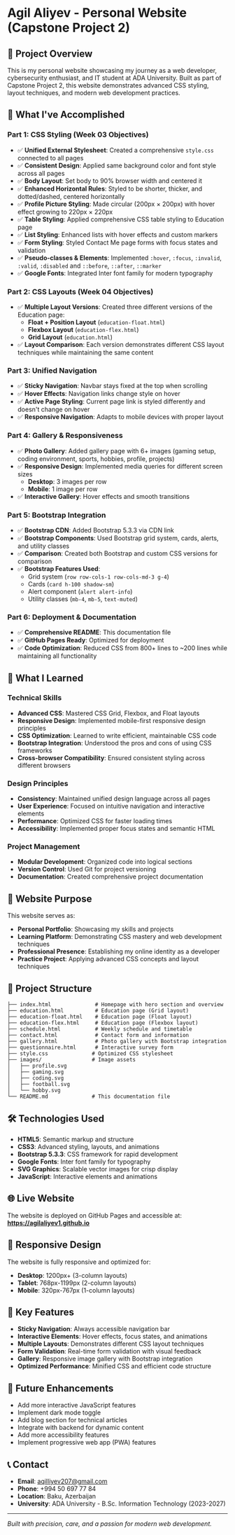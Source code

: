 # Agil Aliyev - Personal Website (Capstone Project 2)

## 🌟 Project Overview

This is my personal website showcasing my journey as a web developer, cybersecurity enthusiast, and IT student at ADA University. Built as part of Capstone Project 2, this website demonstrates advanced CSS styling, layout techniques, and modern web development practices.

## 🎯 What I've Accomplished

### Part 1: CSS Styling (Week 03 Objectives)
- ✅ **Unified External Stylesheet**: Created a comprehensive `style.css` connected to all pages
- ✅ **Consistent Design**: Applied same background color and font style across all pages
- ✅ **Body Layout**: Set body to 90% browser width and centered it
- ✅ **Enhanced Horizontal Rules**: Styled to be shorter, thicker, and dotted/dashed, centered horizontally
- ✅ **Profile Picture Styling**: Made circular (200px × 200px) with hover effect growing to 220px × 220px
- ✅ **Table Styling**: Applied comprehensive CSS table styling to Education page
- ✅ **List Styling**: Enhanced lists with hover effects and custom markers
- ✅ **Form Styling**: Styled Contact Me page forms with focus states and validation
- ✅ **Pseudo-classes & Elements**: Implemented `:hover`, `:focus`, `:invalid`, `:valid`, `:disabled` and `::before`, `::after`, `::marker`
- ✅ **Google Fonts**: Integrated Inter font family for modern typography

### Part 2: CSS Layouts (Week 04 Objectives)
- ✅ **Multiple Layout Versions**: Created three different versions of the Education page:
  - **Float + Position Layout** (`education-float.html`)
  - **Flexbox Layout** (`education-flex.html`) 
  - **Grid Layout** (`education.html`)
- ✅ **Layout Comparison**: Each version demonstrates different CSS layout techniques while maintaining the same content

### Part 3: Unified Navigation
- ✅ **Sticky Navigation**: Navbar stays fixed at the top when scrolling
- ✅ **Hover Effects**: Navigation links change style on hover
- ✅ **Active Page Styling**: Current page link is styled differently and doesn't change on hover
- ✅ **Responsive Navigation**: Adapts to mobile devices with proper layout

### Part 4: Gallery & Responsiveness
- ✅ **Photo Gallery**: Added gallery page with 6+ images (gaming setup, coding environment, sports, hobbies, profile, projects)
- ✅ **Responsive Design**: Implemented media queries for different screen sizes
  - **Desktop**: 3 images per row
  - **Mobile**: 1 image per row
- ✅ **Interactive Gallery**: Hover effects and smooth transitions

### Part 5: Bootstrap Integration
- ✅ **Bootstrap CDN**: Added Bootstrap 5.3.3 via CDN link
- ✅ **Bootstrap Components**: Used Bootstrap grid system, cards, alerts, and utility classes
- ✅ **Comparison**: Created both Bootstrap and custom CSS versions for comparison
- ✅ **Bootstrap Features Used**:
  - Grid system (`row row-cols-1 row-cols-md-3 g-4`)
  - Cards (`card h-100 shadow-sm`)
  - Alert component (`alert alert-info`)
  - Utility classes (`mb-4`, `mb-5`, `text-muted`)

### Part 6: Deployment & Documentation
- ✅ **Comprehensive README**: This documentation file
- ✅ **GitHub Pages Ready**: Optimized for deployment
- ✅ **Code Optimization**: Reduced CSS from 800+ lines to ~200 lines while maintaining all functionality

## 🚀 What I Learned

### Technical Skills
- **Advanced CSS**: Mastered CSS Grid, Flexbox, and Float layouts
- **Responsive Design**: Implemented mobile-first responsive design principles
- **CSS Optimization**: Learned to write efficient, maintainable CSS code
- **Bootstrap Integration**: Understood the pros and cons of using CSS frameworks
- **Cross-browser Compatibility**: Ensured consistent styling across different browsers

### Design Principles
- **Consistency**: Maintained unified design language across all pages
- **User Experience**: Focused on intuitive navigation and interactive elements
- **Performance**: Optimized CSS for faster loading times
- **Accessibility**: Implemented proper focus states and semantic HTML

### Project Management
- **Modular Development**: Organized code into logical sections
- **Version Control**: Used Git for project versioning
- **Documentation**: Created comprehensive project documentation

## 🎨 Website Purpose

This website serves as:
- **Personal Portfolio**: Showcasing my skills and projects
- **Learning Platform**: Demonstrating CSS mastery and web development techniques
- **Professional Presence**: Establishing my online identity as a developer
- **Practice Project**: Applying advanced CSS concepts and layout techniques

## 📁 Project Structure

```
├── index.html              # Homepage with hero section and overview
├── education.html          # Education page (Grid layout)
├── education-float.html    # Education page (Float layout)
├── education-flex.html     # Education page (Flexbox layout)
├── schedule.html           # Weekly schedule and timetable
├── contact.html            # Contact form and information
├── gallery.html            # Photo gallery with Bootstrap integration
├── questionnaire.html      # Interactive survey form
├── style.css              # Optimized CSS stylesheet
├── images/                # Image assets
│   ├── profile.svg
│   ├── gaming.svg
│   ├── coding.svg
│   ├── football.svg
│   └── hobby.svg
└── README.md              # This documentation file
```

## 🛠️ Technologies Used

- **HTML5**: Semantic markup and structure
- **CSS3**: Advanced styling, layouts, and animations
- **Bootstrap 5.3.3**: CSS framework for rapid development
- **Google Fonts**: Inter font family for typography
- **SVG Graphics**: Scalable vector images for crisp display
- **JavaScript**: Interactive elements and animations

## 🌐 Live Website

The website is deployed on GitHub Pages and accessible at:
**https://agilaliyev1.github.io**

## 📱 Responsive Design

The website is fully responsive and optimized for:
- **Desktop**: 1200px+ (3-column layouts)
- **Tablet**: 768px-1199px (2-column layouts)
- **Mobile**: 320px-767px (1-column layouts)

## 🎯 Key Features

- **Sticky Navigation**: Always accessible navigation bar
- **Interactive Elements**: Hover effects, focus states, and animations
- **Multiple Layouts**: Demonstrates different CSS layout techniques
- **Form Validation**: Real-time form validation with visual feedback
- **Gallery**: Responsive image gallery with Bootstrap integration
- **Optimized Performance**: Minified CSS and efficient code structure

## 🔮 Future Enhancements

- Add more interactive JavaScript features
- Implement dark mode toggle
- Add blog section for technical articles
- Integrate with backend for dynamic content
- Add more accessibility features
- Implement progressive web app (PWA) features

## 📞 Contact

- **Email**: aqilliyev207@gmail.com
- **Phone**: +994 50 697 77 84
- **Location**: Baku, Azerbaijan
- **University**: ADA University - B.Sc. Information Technology (2023-2027)

---

*Built with precision, care, and a passion for modern web development.*